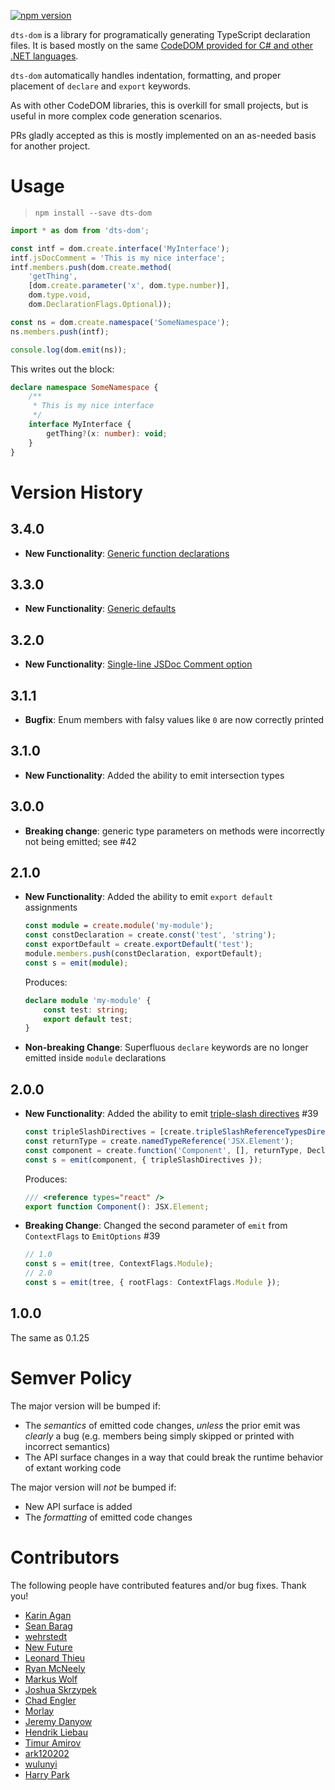 [![npm version](https://badge.fury.io/js/dts-dom.svg)](https://badge.fury.io/js/dts-dom)

`dts-dom` is a library for programatically generating TypeScript declaration files.
It is based mostly on the same [CodeDOM provided for C# and other .NET languages](https://msdn.microsoft.com/en-us/library/y2k85ax6(v=vs.110).aspx).

`dts-dom` automatically handles indentation, formatting, and proper placement of `declare` and `export` keywords.

As with other CodeDOM libraries, this is overkill for small projects, but is useful in more complex code generation scenarios.

PRs gladly accepted as this is mostly implemented on an as-needed basis for another project. 

# Usage

> `npm install --save dts-dom`

```ts
import * as dom from 'dts-dom';

const intf = dom.create.interface('MyInterface');
intf.jsDocComment = 'This is my nice interface';
intf.members.push(dom.create.method(
    'getThing',
    [dom.create.parameter('x', dom.type.number)],
    dom.type.void,
    dom.DeclarationFlags.Optional));

const ns = dom.create.namespace('SomeNamespace');
ns.members.push(intf);

console.log(dom.emit(ns));
```
This writes out the block:
```ts
declare namespace SomeNamespace {
    /**
     * This is my nice interface
     */
    interface MyInterface {
        getThing?(x: number): void;
    }
}
```

# Version History

## 3.4.0
 * **New Functionality**: [Generic function declarations](https://github.com/RyanCavanaugh/dts-dom/pull/52)

## 3.3.0
 * **New Functionality**: [Generic defaults](https://github.com/RyanCavanaugh/dts-dom/pull/49)

## 3.2.0
 * **New Functionality**: [Single-line JSDoc Comment option](https://github.com/RyanCavanaugh/dts-dom/pull/49)

## 3.1.1
 * **Bugfix**: Enum members with falsy values like `0` are now correctly printed

## 3.1.0
 * **New Functionality**: Added the ability to emit intersection types

## 3.0.0
 * **Breaking change**: generic type parameters on methods were incorrectly not being emitted; see #42

## 2.1.0
 * **New Functionality**: Added the ability to emit `export default` assignments
    ```ts
    const module = create.module('my-module');
    const constDeclaration = create.const('test', 'string');
    const exportDefault = create.exportDefault('test');
    module.members.push(constDeclaration, exportDefault);
    const s = emit(module);
    ```

    Produces:
    ```ts
    declare module 'my-module' {
        const test: string;
        export default test;
    }
    ```
 * **Non-breaking Change**: Superfluous `declare` keywords are no longer emitted inside `module` declarations

## 2.0.0
 * **New Functionality**: Added the ability to emit [triple-slash directives](https://www.typescriptlang.org/docs/handbook/triple-slash-directives.html) #39
    ```ts
    const tripleSlashDirectives = [create.tripleSlashReferenceTypesDirective("react")];
    const returnType = create.namedTypeReference('JSX.Element');
    const component = create.function('Component', [], returnType, DeclarationFlags.Export);
    const s = emit(component, { tripleSlashDirectives });
    ```

    Produces:
    ```ts
    /// <reference types="react" />
    export function Component(): JSX.Element;
    ```
 * **Breaking Change**: Changed the second parameter of `emit` from `ContextFlags` to `EmitOptions` #39
    ```ts
    // 1.0
    const s = emit(tree, ContextFlags.Module);
    // 2.0
    const s = emit(tree, { rootFlags: ContextFlags.Module });
    ```

## 1.0.0

The same as 0.1.25

# Semver Policy

The major version will be bumped if:
 * The *semantics* of emitted code changes, *unless* the prior emit was *clearly* a bug (e.g. members being simply skipped or printed with incorrect semantics)
 * The API surface changes in a way that could break the runtime behavior of extant working code

The major version will *not* be bumped if:
 * New API surface is added
 * The *formatting* of emitted code changes

# Contributors

The following people have contributed features and/or bug fixes. Thank you!
 * [Karin Agan](https://github.com/agankarin)
 * [Sean Barag](https://www.github.com/sjbarag)
 * [wehrstedt](https://www.github.com/wehrstedt)
 * [New Future](https://www.github.com/NewFuture)
 * [Leonard Thieu](https://www.github.com/leonard-thieu)
 * [Ryan McNeely](https://www.github.com/RMcNeely)
 * [Markus Wolf](https://www.github.com/KnisterPeter)
 * [Joshua Skrzypek](https://www.github.com/jskrzypek)
 * [Chad Engler](https://www.github.com/englercj)
 * [Morlay](https://www.github.com/morlay)
 * [Jeremy Danyow](https://www.github.com/jdanyow)
 * [Hendrik Liebau](https://github.com/KingHenne)
 * [Timur Amirov](https://github.com/DeTeam)
 * [ark120202](https://www.github.com/ark120202)
 * [wulunyi](https://www.github.com/wulunyi)
 * [Harry Park](https://github.com/harryparkdotio)
 
